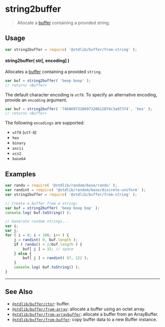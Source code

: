 <!--

@license Apache-2.0

Copyright (c) 2018 The Stdlib Authors.

Licensed under the Apache License, Version 2.0 (the "License");
you may not use this file except in compliance with the License.
You may obtain a copy of the License at

   http://www.apache.org/licenses/LICENSE-2.0

Unless required by applicable law or agreed to in writing, software
distributed under the License is distributed on an "AS IS" BASIS,
WITHOUT WARRANTIES OR CONDITIONS OF ANY KIND, either express or implied.
See the License for the specific language governing permissions and
limitations under the License.

-->

# string2buffer

> Allocate a [buffer][@stdlib/buffer/ctor] containing a provided string.

<!-- Section to include introductory text. Make sure to keep an empty line after the intro `section` element and another before the `/section` close. -->

<section class="intro">

</section>

<!-- /.intro -->

<!-- Package usage documentation. -->

<section class="usage">

## Usage

```javascript
var string2buffer = require( '@stdlib/buffer/from-string' );
```

#### string2buffer( str\[, encoding] )

Allocates a [buffer][@stdlib/buffer/ctor] containing a provided `string`.

```javascript
var buf = string2buffer( 'beep boop' );
// returns <Buffer>
```

The default character encoding is `utf8`. To specify an alternative encoding, provide an `encoding` argument.

```javascript
var buf = string2buffer( '7468697320697320612074c3a97374', 'hex' );
// returns <Buffer>
```

The following `encodings` are supported:

-   `utf8` (`utf-8`)
-   `hex`
-   `binary`
-   `ascii`
-   `ucs2`
-   `base64`

</section>

<!-- /.usage -->

<!-- Package usage notes. Make sure to keep an empty line after the `section` element and another before the `/section` close. -->

<section class="notes">

</section>

<!-- /.notes -->

<!-- Package usage examples. -->

<section class="examples">

## Examples

<!-- eslint no-undef: "error" -->

```javascript
var randu = require( '@stdlib/random/base/randu' );
var randint = require( '@stdlib/random/base/discrete-uniform' );
var string2buffer = require( '@stdlib/buffer/from-string' );

// Create a buffer from a string:
var buf = string2buffer( 'beep boop bop' );
console.log( buf.toString() );

// Generate random strings...
var i;
var j;
for ( i = 0; i < 100; i++ ) {
    j = randint( 0, buf.length );
    if ( randu() < 2/buf.length ) {
        buf[ j ] = 32; // space
    } else {
        buf[ j ] = randint( 97, 122 );
    }
    console.log( buf.toString() );
}
```

</section>

<!-- /.examples -->

<!-- Section to include cited references. If references are included, add a horizontal rule *before* the section. Make sure to keep an empty line after the `section` element and another before the `/section` close. -->

<section class="references">

</section>

<!-- /.references -->

<!-- Section for related `stdlib` packages. Do not manually edit this section, as it is automatically populated. -->

<section class="related">

* * *

## See Also

-   [`@stdlib/buffer/ctor`][@stdlib/buffer/ctor]: buffer.
-   [`@stdlib/buffer/from-array`][@stdlib/buffer/from-array]: allocate a buffer using an octet array.
-   [`@stdlib/buffer/from-arraybuffer`][@stdlib/buffer/from-arraybuffer]: allocate a buffer from an ArrayBuffer.
-   [`@stdlib/buffer/from-buffer`][@stdlib/buffer/from-buffer]: copy buffer data to a new Buffer instance.

</section>

<!-- /.related -->

<!-- Section for all links. Make sure to keep an empty line after the `section` element and another before the `/section` close. -->

<section class="links">

<!-- <related-links> -->

[@stdlib/buffer/ctor]: https://github.com/stdlib-js/buffer/tree/main/ctor

[@stdlib/buffer/from-array]: https://github.com/stdlib-js/buffer/tree/main/from-array

[@stdlib/buffer/from-arraybuffer]: https://github.com/stdlib-js/buffer/tree/main/from-arraybuffer

[@stdlib/buffer/from-buffer]: https://github.com/stdlib-js/buffer/tree/main/from-buffer

<!-- </related-links> -->

</section>

<!-- /.links -->
